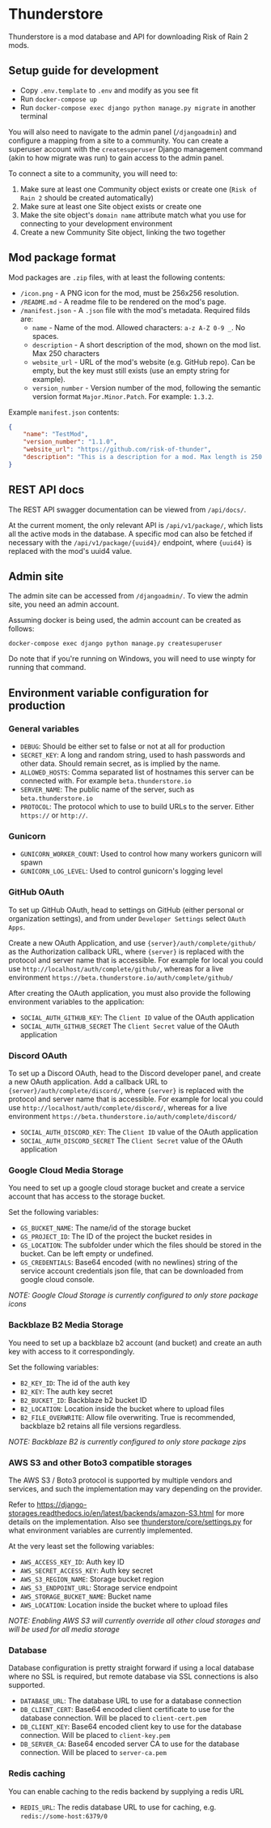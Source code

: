 # Thunderstore

Thunderstore is a mod database and API for downloading Risk of Rain 2 mods.


## Setup guide for development

* Copy `.env.template` to `.env` and modify as you see fit
* Run `docker-compose up`
* Run `docker-compose exec django python manage.py migrate` in another terminal

You will also need to navigate to the admin panel (`/djangoadmin`)
and configure a mapping from a site to a community. You can create a superuser
account with the `createsuperuser` Django management command (akin to how
migrate was run) to gain access to the admin panel.

To connect a site to a community, you will need to:
1. Make sure at least one Community object exists or create one
(`Risk of Rain 2` should be created automatically)
2. Make sure at least one Site object exists or create one
3. Make the site object's `domain name` attribute match what you use for
connecting to your development environment
4. Create a new Community Site object, linking the two together

## Mod package format

Mod packages are `.zip` files, with at least the following contents:

* `/icon.png` - A PNG icon for the mod, must be 256x256 resolution.
* `/README.md` - A readme file to be rendered on the mod's page.
* `/manifest.json` - A `.json` file with the mod's metadata. Required filds are:
    * `name` - Name of the mod. Allowed characters: `a-z A-Z 0-9 _`. No spaces.
    * `description` - A short description of the mod, shown on the mod list. Max
    250 characters
    * `website_url` - URL of the mod's website (e.g. GitHub repo). Can be empty,
    but the key must still exists (use an empty string for example).
    * `version_number` - Version number of the mod, following the semantic version
    format `Major.Minor.Patch`. For example: `1.3.2`.

Example `manifest.json` contents:
```json
{
    "name": "TestMod",
    "version_number": "1.1.0",
    "website_url": "https://github.com/risk-of-thunder",
    "description": "This is a description for a mod. Max length is 250 characters"
}
```

## REST API docs

The REST API swagger documentation can be viewed from `/api/docs/`.

At the current moment, the only relevant API is `/api/v1/package/`, which lists
all the active mods in the database. A specific mod can also be fetched if
necessary with the `/api/v1/package/{uuid4}/` endpoint, where `{uuid4}` is
replaced with the mod's uuid4 value.

## Admin site

The admin site can be accessed from `/djangoadmin/`. To view the admin site, you
need an admin account.

Assuming docker is being used, the admin account can be created as follows:
```
docker-compose exec django python manage.py createsuperuser
```

Do note that if you're running on Windows, you will need to use winpty for
running that command.

## Environment variable configuration for production

### General variables

- `DEBUG`: Should be either set to false or not at all for production
- `SECRET_KEY`: A long and random string, used to hash passwords and other data.
Should remain secret, as is implied by the name.
- `ALLOWED_HOSTS`: Comma separated list of hostnames this server can be
connected with. For example `beta.thunderstore.io`
- `SERVER_NAME`: The public name of the server, such as
`beta.thunderstore.io`
- `PROTOCOL`: The protocol which to use to build URLs to the server. Either
`https://` or `http://`.

### Gunicorn

- `GUNICORN_WORKER_COUNT`: Used to control how many workers gunicorn will spawn
- `GUNICORN_LOG_LEVEL`: Used to control gunicorn's logging level

### GitHub OAuth

To set up GitHub OAuth, head to settings on GitHub (either personal or
organization settings), and from under `Developer Settings` select `OAuth Apps`.

Create a new OAuth Application, and use `{server}/auth/complete/github/` as the
Authorization callback URL, where `{server}` is replaced with the protocol and
server name that is accessible. For example for local you could use
`http://localhost/auth/complete/github/`, whereas for a live environment
`https://beta.thunderstore.io/auth/complete/github/`

After creating the OAuth application, you must also provide the following
environment variables to the application:

- `SOCIAL_AUTH_GITHUB_KEY`: The `Client ID` value of the OAuth application
- `SOCIAL_AUTH_GITHUB_SECRET` The `Client Secret` value of the OAuth application

### Discord OAuth

To set up a Discord OAuth, head to the Discord developer panel, and create a new
OAuth application. Add a callback URL to `{server}/auth/complete/discord/`,
where `{server}` is replaced with the protocol and server name that is
accessible. For example for local you could use
`http://localhost/auth/complete/discord/`, whereas for a live environment
`https://beta.thunderstore.io/auth/complete/discord/`

- `SOCIAL_AUTH_DISCORD_KEY`: The `Client ID` value of the OAuth application
- `SOCIAL_AUTH_DISCORD_SECRET` The `Client Secret` value of the OAuth
application

### Google Cloud Media Storage

You need to set up a google cloud storage bucket and create a service account
that has access to the storage bucket.

Set the following variables:

- `GS_BUCKET_NAME`: The name/id of the storage bucket
- `GS_PROJECT_ID`: The ID of the project the bucket resides in
- `GS_LOCATION`: The subfolder under which the files should be stored in the
bucket. Can be left empty or undefined.
- `GS_CREDENTIALS`: Base64 encoded (with no newlines) string of the service
account credentials json file, that can be downloaded from google cloud console.

_NOTE: Google Cloud Storage is currently configured to only store package icons_

### Backblaze B2 Media Storage

You need to set up a backblaze b2 account (and bucket) and create an auth key
with access to it correspondingly.

Set the following variables:

- `B2_KEY_ID`: The id of the auth key
- `B2_KEY`: The auth key secret
- `B2_BUCKET_ID`: Backblaze b2 bucket ID
- `B2_LOCATION`: Location inside the bucket where to upload files
- `B2_FILE_OVERWRITE`: Allow file overwriting. True is recommended, backblaze b2
retains all file versions regardless.

_NOTE: Backblaze B2 is currently configured to only store package zips_

### AWS S3 and other Boto3 compatible storages

The AWS S3 / Boto3 protocol is supported by multiple vendors and services, and
such the implementation may vary depending on the provider.

Refer to
https://django-storages.readthedocs.io/en/latest/backends/amazon-S3.html for
more details on the implementation. Also see
[thunderstore/core/settings.py](django/thunderstore/core/settings.py) for what environment variables are
currently implemented.

At the very least set the following variables:

- `AWS_ACCESS_KEY_ID`: Auth key ID
- `AWS_SECRET_ACCESS_KEY`: Auth key secret
- `AWS_S3_REGION_NAME`: Storage bucket region
- `AWS_S3_ENDPOINT_URL`: Storage service endpoint
- `AWS_STORAGE_BUCKET_NAME`: Bucket name
- `AWS_LOCATION`: Location inside the bucket where to upload files

_NOTE: Enabling AWS S3 will currently override all other cloud storages and
will be used for all media storage_

### Database

Database configuration is pretty straight forward if using a local database
where no SSL is required, but remote database via SSL connections is also
supported.

- `DATABASE_URL`: The database URL to use for a database connection
- `DB_CLIENT_CERT`: Base64 encoded client certificate to use for the database
connection. Will be placed to `client-cert.pem`
- `DB_CLIENT_KEY`: Base64 encoded client key to use for the database connection.
Will be placed to `client-key.pem`
- `DB_SERVER_CA`: Base64 encoded server CA to use for the database connection.
Will be placed to `server-ca.pem`

### Redis caching

You can enable caching to the redis backend by supplying a redis URL

- `REDIS_URL`: The redis database URL to use for caching, e.g.
`redis://some-host:6379/0`
